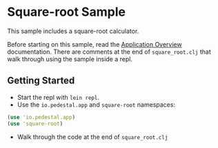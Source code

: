 # Square-root Sample

This sample includes a square-root calculator.

Before starting on this sample, read the
[Application Overview](http://pedestal.io/documentation/application-overview/)
documentation. There are comments at the end of `square_root.clj` that 
walk through using the sample inside a repl.

## Getting Started

* Start the repl with `lein repl`.
* Use the `io.pedestal.app` and `square-root` namespaces:

```clojure
(use 'io.pedestal.app)
(use 'square-root)
```

* Walk through the code at the end of `square_root.clj`

